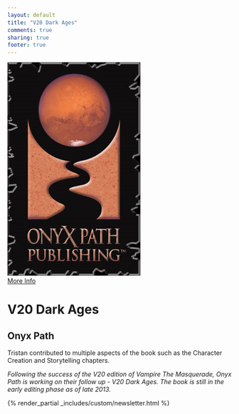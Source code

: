 ```yaml
---
layout: default
title: "V20 Dark Ages"
comments: true
sharing: true
footer: true
---
```


<div class="row spotlight">
   <div class="small-12 medium-4 text-center left spotlight-left">
<a href="http://theonyxpath.com/welcome-to-the-new-dark-ages/"><img src="/images/games/onyx-path.jpg" alt="Onyx Path Logo" class="spotlight-cover box-shadow"></a>
  <div class="small-12 columns">
   <a href="http://theonyxpath.com/welcome-to-the-new-dark-ages/" class="button large info radius">More Info</a> 
  </div>
   </div>
   <div class="small-12 medium-8 spotlight-blurb right">
<h1>V20 Dark Ages</h1>
<h2 class="subheader">Onyx Path</h2>
<p>Tristan contributed to multiple aspects of the book such as the Character Creation and Storytelling chapters.</p>
<p><em>Following the success of the V20 edition of Vampire The Masquerade, Onyx Path is working on their follow up - V20 Dark Ages.  The book is still in the early editing phase as of late 2013.</em></p>
  <div class="small-12 columns widget4">
{% render_partial _includes/custom/newsletter.html %}

  </div>
   </div>
  </div>